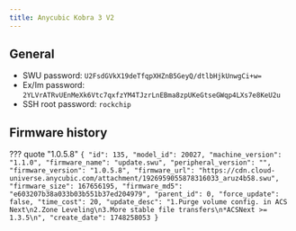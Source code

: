 ```yaml
---
title: Anycubic Kobra 3 V2
---
```



## General

- SWU password: `U2FsdGVkX19deTfqpXHZnB5GeyQ/dtlbHjkUnwgCi+w=`
- Ex/Im password: `2YLVrATRvUEnMeXk6Vtc7qxfzYM4TJzrLnEBma8zpUKeGtseGWqp4LXs7e8KeU2u`
- SSH root password: `rockchip`


## Firmware history

??? quote "1.0.5.8"
    ```
    {
        "id": 135,
        "model_id": 20027,
        "machine_version": "1.1.0",
        "firmware_name": "update.swu",
        "peripheral_version": "",
        "firmware_version": "1.0.5.8",
        "firmware_url": "https://cdn.cloud-universe.anycubic.com/attachment/1926959055878316033_aruz4b58.swu",
        "firmware_size": 167656195,
        "firmware_md5": "e603207b38a033b03b551b37ed204979",
        "parent_id": 0,
        "force_update": false,
        "time_cost": 20,
        "update_desc": "1.Purge volume config. in ACS Next\n2.Zone Leveling\n3.More stable file transfers\n*ACSNext >= 1.3.5\n",
        "create_date": 1748258053
    }
    ```
